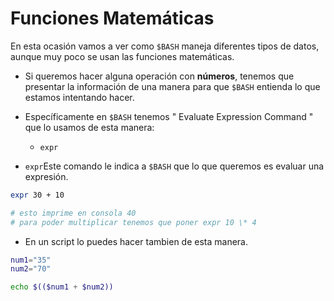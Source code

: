# Funciones Matemáticas 

En esta ocasión vamos a ver como ``$BASH`` maneja diferentes tipos de datos, aunque muy poco se usan las funciones matemáticas. 

- Si queremos hacer alguna operación con **números**, tenemos que presentar la información de una manera para que ``$BASH`` entienda lo que estamos intentando hacer.  

- Específicamente en ``$BASH`` tenemos " Evaluate Expression Command " que lo usamos de esta manera: 

  - ``expr``

- ``expr``Este comando le indica a ``$BASH`` que lo que queremos es evaluar una expresión. 

```sh
expr 30 + 10

# esto imprime en consola 40
# para poder multiplicar tenemos que poner expr 10 \* 4
```

- En un script lo puedes hacer tambien de esta manera. 

```sh
num1="35"
num2="70"

echo $(($num1 + $num2))
```
